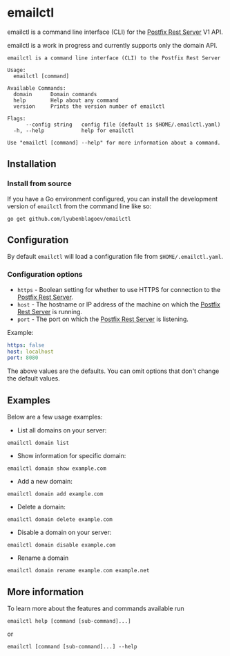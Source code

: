 # emailctl

emailctl is a command line interface (CLI) for the [Postfix Rest Server](https://github.com/lyubenblagoev/postfix-rest-server) V1 API. 

emailctl is a work in progress and currently supports only the domain API.

```
emailctl is a command line interface (CLI) to the Postfix Rest Server

Usage:
  emailctl [command]

Available Commands:
  domain      Domain commands
  help        Help about any command
  version     Prints the version number of emailctl

Flags:
      --config string   config file (default is $HOME/.emailctl.yaml)
  -h, --help            help for emailctl

Use "emailctl [command] --help" for more information about a command.
```

## Installation

### Install from source

If you have a Go environment configured, you can install the development version of `emailctl` from the command line like so: 

```
go get github.com/lyubenblagoev/emailctl
```

## Configuration

By default `emailctl` will load a configuration file from `$HOME/.emailctl.yaml`. 

### Configuration options

* `https` - Boolean setting for whether to use HTTPS for connection to the [Postfix Rest Server](https://github.com/lyubenblagoev/postfix-rest-server).
* `host` - The hostname or IP address of the machine on which the [Postfix Rest Server](https://github.com/lyubenblagoev/postfix-rest-server) is running.
* `port` - The port on which the [Postfix Rest Server](https://github.com/lyubenblagoev/postfix-rest-server) is listening.

Example: 

```yaml
https: false
host: localhost
port: 8080
```

The above values are the defaults. You can omit options that don't change the default values.

## Examples

Below are a few usage examples:

* List all domains on your server:

```
emailctl domain list
```

* Show information for specific domain:

```
emailctl domain show example.com
```

* Add a new domain: 

```
emailctl domain add example.com
```

* Delete a domain: 

```
emailctl domain delete example.com
```

* Disable a domain on your server:

```
emailctl domain disable example.com
```

* Rename a domain

```
emailctl domain rename example.com example.net
```

## More information

To learn more about the features and commands available run

```
emailctl help [command [sub-command]...]
```

or 

```
emailctl [command [sub-command]...] --help
```

